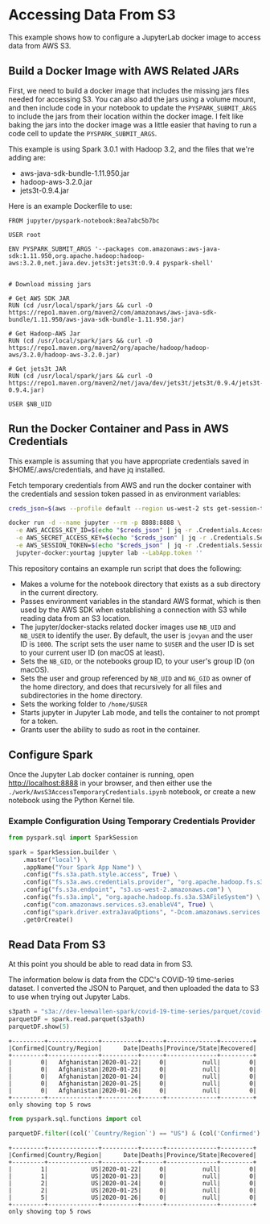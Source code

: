 # Accessing Data From S3

This example shows how to configure a JupyterLab docker image to access data from AWS S3.

## Build a Docker Image with AWS Related JARs

First, we need to build a docker image that includes the missing jars files needed for accessing S3. You can also add the jars using a volume mount, and then include code in your notebook to update the `PYSPARK_SUBMIT_ARGS` to include the jars from their location within the docker image. I felt like baking the jars into the docker image was a little easier that having to run a code cell to update the `PYSPARK_SUBMIT_ARGS`.

This example is using Spark 3.0.1 with Hadoop 3.2, and the files that we're adding are:

* aws-java-sdk-bundle-1.11.950.jar
* hadoop-aws-3.2.0.jar
* jets3t-0.9.4.jar

Here is an example Dockerfile to use:

```
FROM jupyter/pyspark-notebook:8ea7abc5b7bc

USER root

ENV PYSPARK_SUBMIT_ARGS '--packages com.amazonaws:aws-java-sdk:1.11.950,org.apache.hadoop:hadoop-aws:3.2.0,net.java.dev.jets3t:jets3t:0.9.4 pyspark-shell'


# Download missing jars

# Get AWS SDK JAR
RUN (cd /usr/local/spark/jars && curl -O https://repo1.maven.org/maven2/com/amazonaws/aws-java-sdk-bundle/1.11.950/aws-java-sdk-bundle-1.11.950.jar)

# Get Hadoop-AWS Jar
RUN (cd /usr/local/spark/jars && curl -O https://repo1.maven.org/maven2/org/apache/hadoop/hadoop-aws/3.2.0/hadoop-aws-3.2.0.jar)

# Get jets3t JAR
RUN (cd /usr/local/spark/jars && curl -O https://repo1.maven.org/maven2/net/java/dev/jets3t/jets3t/0.9.4/jets3t-0.9.4.jar)

USER $NB_UID
```


## Run the Docker Container and Pass in AWS Credentials

This example is assuming that you have appropriate credentials saved in $HOME/.aws/credentials, and have jq installed.

Fetch temporary credentials from AWS and run the docker container with the credentials and session token passed in as environment variables:

```bash
creds_json=$(aws --profile default --region us-west-2 sts get-session-token)

docker run -d --name jupyter --rm -p 8888:8888 \
  -e AWS_ACCESS_KEY_ID=$(echo "$creds_json" | jq -r .Credentials.AccessKeyId) \
  -e AWS_SECRET_ACCESS_KEY=$(echo "$creds_json" | jq -r .Credentials.SecretAccessKey) \
  -e AWS_SESSION_TOKEN=$(echo "$creds_json" | jq -r .Credentials.SessionToken) \
  jupyter-docker:yourtag jupyter lab --LabApp.token ''
```

This repository contains an example run script that does the following:

- Makes a volume for the notebook directory that exists as a sub directory in the current directory.
- Passes environment variables in the standard AWS format, which is then used by the AWS SDK when establishing a connection with S3 while reading data from an S3 location.
- The jupyter/docker-stacks related docker images use `NB_UID` and `NB_USER` to identify the user. By default, the user is `jovyan` and the user ID is `1000`. The script sets the user name to `$USER` and the user ID is set to your current user ID (on macOS at least).
- Sets the `NB_GID`, or the notebooks group ID, to your user's group ID (on macOS).
- Sets the user and group referenced by `NB_UID` and `NG_GID` as owner of the home directory, and does that recursively for all files and subdirectories in the home directory.
- Sets the working folder to `/home/$USER`
- Starts jupyter in Jupyter Lab mode, and tells the container to not prompt for a token.
- Grants user the ability to sudo as root in the container.

## Configure Spark

Once the Jupyter Lab docker container is running, open [http://localhost:8888](http://localhost:8888) in your browser, and then either use the `./work/AwsS3AccessTemporaryCredentials.ipynb` notebook, or create a new notebook using the Python Kernel tile.

### Example Configuration Using Temporary Credentials Provider

```python
from pyspark.sql import SparkSession

spark = SparkSession.builder \
    .master("local") \
    .appName("Your Spark App Name") \
    .config("fs.s3a.path.style.access", True) \
    .config("fs.s3a.aws.credentials.provider", "org.apache.hadoop.fs.s3a.TemporaryAWSCredentialsProvider") \
    .config("fs.s3a.endpoint", "s3.us-west-2.amazonaws.com") \
    .config("fs.s3a.impl", "org.apache.hadoop.fs.s3a.S3AFileSystem") \
    .config("com.amazonaws.services.s3.enableV4", True) \
    .config("spark.driver.extraJavaOptions", "-Dcom.amazonaws.services.s3.enableV4=true") \
    .getOrCreate()
```

## Read Data From S3

At this point you should be able to read data in from S3.

The information below is data from the CDC's COVID-19 time-series dataset. I converted the JSON to Parquet, and then uploaded the data to S3 to use when trying out Jupyter Labs.

```python
s3path = "s3a://dev-leewallen-spark/covid-19-time-series/parquet/covid-19.parquet"
parquetDF = spark.read.parquet(s3path)
parquetDF.show(5)
```

    +---------+--------------+----------+------+--------------+---------+
    |Confirmed|Country/Region|      Date|Deaths|Province/State|Recovered|
    +---------+--------------+----------+------+--------------+---------+
    |        0|   Afghanistan|2020-01-22|     0|          null|        0|
    |        0|   Afghanistan|2020-01-23|     0|          null|        0|
    |        0|   Afghanistan|2020-01-24|     0|          null|        0|
    |        0|   Afghanistan|2020-01-25|     0|          null|        0|
    |        0|   Afghanistan|2020-01-26|     0|          null|        0|
    +---------+--------------+----------+------+--------------+---------+
    only showing top 5 rows
    


```python
from pyspark.sql.functions import col 

parquetDF.filter((col('`Country/Region`') == "US") & (col('Confirmed') > 0)).show(5)
```

    +---------+--------------+----------+------+--------------+---------+
    |Confirmed|Country/Region|      Date|Deaths|Province/State|Recovered|
    +---------+--------------+----------+------+--------------+---------+
    |        1|            US|2020-01-22|     0|          null|        0|
    |        1|            US|2020-01-23|     0|          null|        0|
    |        2|            US|2020-01-24|     0|          null|        0|
    |        2|            US|2020-01-25|     0|          null|        0|
    |        5|            US|2020-01-26|     0|          null|        0|
    +---------+--------------+----------+------+--------------+---------+
    only showing top 5 rows
    

